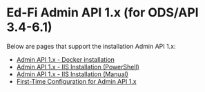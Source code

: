 # Ed-Fi Admin API 1.x (for ODS/API 3.4-6.1)

Below are pages that support the installation Admin API 1.x:

* [Admin API 1.x - Docker installation](admin-api-1x-docker-installation.md)
* [Admin API 1.x - IIS Installation
  (PowerShell)](admin-api-1x-iis-installation-powershell.md)
* [Admin API 1.x - IIS Installation
  (Manual)](admin-api-1x-iis-installation-manual.md)
* [First-Time Configuration for Admin API
  1.x](first-time-configuration-for-admin-api-1x.md)
